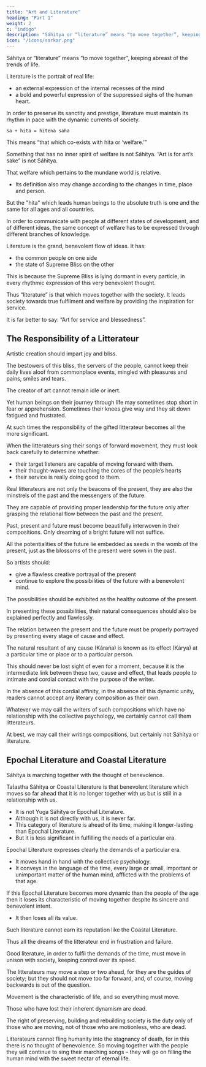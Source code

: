 ```yaml
---
title: "Art and Literature"
heading: "Part 1"
weight: 2
c: "indigo"
description: "Sáhitya or “literature” means “to move together”, keeping abreast of the trends of life. "
icon: "/icons/sarkar.png"
---
```



Sáhitya or “literature” means “to move together”, keeping abreast of the trends of life. 

Literature is the portrait of real life:
- an external expression of the internal recesses of the mind
- a bold and powerful expression of the suppressed sighs of the human heart. 

In order to preserve its sanctity and prestige, literature must maintain its rhythm in pace with the dynamic currents of society.

`sa + hita = hitena saha`

This means “that which co-exists with hita or ‘welfare.’” 

Something that has no inner spirit of welfare is not Sáhitya. “Art is for art’s sake” is not Sáhitya. 

That welfare which pertains to the mundane world is relative. 
- Its definition also may change according to the changes in time, place and person.

But the "hita" which leads human beings to the absolute truth is one and the same for all ages and all countries.

In order to communicate with people at different states of development, and of different ideas, the same concept of welfare has to be expressed through different branches of knowledge. 


Literature is the grand, benevolent flow of ideas. It has:
- the common people on one side
- the state of Supreme Bliss on the other

This is because the Supreme Bliss is lying dormant in every particle, in every rhythmic expression of this very benevolent thought.

Thus “literature” is that which moves together with the society. It leads society towards true fulfilment and welfare by providing the inspiration for service.

It is far better to say: “Art for service and blessedness”.


## The Responsibility of a Litterateur

Artistic creation should impart joy and bliss. 

The bestowers of this bliss, the servers of the people, cannot keep their daily lives aloof from commonplace events, mingled with pleasures and pains, smiles and tears. 

The creator of art cannot remain idle or inert.

Yet human beings on their journey through life may sometimes stop short in fear or apprehension. Sometimes their knees give way and they sit down fatigued and frustrated. 

At such times the responsibility of the gifted litterateur becomes all the more significant. 

When the litterateurs sing their songs of forward movement, they must look back carefully to determine whether:
- their target listeners are capable of moving forward with them.
- their thought-waves are touching the cores of the people’s hearts
- their service is really doing good to them.

Real litterateurs are not only the beacons of the present, they are also the minstrels of the past and the messengers of the future.

They are capable of providing proper leadership for the future only after grasping the relational flow between the past and the present. 

Past, present and future must become beautifully interwoven in their compositions. Only dreaming of a bright future will not suffice. 

All the potentialities of the future lie embedded as seeds in the womb of the present, just as the blossoms of the present were sown in the past. 

So artists should:
- give a flawless creative portrayal of the present
- continue to explore the possibilities of the future with a benevolent mind.

The possibilities should be exhibited as the healthy outcome of the present.

In presenting these possibilities, their natural consequences should also be explained perfectly and flawlessly.

The relation between the present and the future must be properly portrayed by presenting every stage of cause and effect.

The natural resultant of any cause (Kárańa) is known as its effect (Kárya) at a particular time or place or to a particular person. 

This should never be lost sight of even for a moment, because it is the intermediate link between these two, cause and effect, that leads people to intimate and cordial contact with the purpose of the writer.

In the absence of this cordial affinity, in the absence of this dynamic unity, readers cannot accept any literary composition as their own. 

Whatever we may call the writers of such compositions which have no relationship with the collective psychology, we certainly cannot call them litterateurs.

At best, we may call their writings compositions, but certainly not Sáhitya or literature.


## Epochal Literature and Coastal Literature

Sáhitya is marching together with the thought of benevolence.

Tat́astha Sáhitya or Coastal Literature is that benevolent literature which moves so far ahead that it is no longer together with us but is still in a relationship with us. 
- It is not Yuga Sáhitya or Epochal Literature. 
- Although it is not directly with us, it is never far.
- This category of literature is ahead of its time, making it longer-lasting than Epochal Literature.
- But it is less significant in fulfilling the needs of a particular era.

Epochal Literature expresses clearly the demands of a particular era.
- It moves hand in hand with the collective psychology.
- It conveys in the language of the time, every large or small, important or unimportant matter of the human mind, afflicted with the problems of that age. 

If this Epochal Literature becomes more dynamic than the people of the age then it loses its characteristic of moving together despite its sincere and benevolent intent.
- It then loses all its value.

Such literature cannot earn its reputation like the Coastal Literature.

Thus all the dreams of the litterateur end in frustration and failure. 

Good literature, in order to fulfil the demands of the time, must move in unison with society, keeping control over its speed.

The litterateurs may move a step or two ahead, for they are the guides of society; but they should not move too far forward, and, of course, moving backwards is out of the question.

Movement is the characteristic of life, and so everything must move. 

Those who have lost their inherent dynamism are dead.

The right of preserving, building and rebuilding society is the duty only of those who are moving, not of those who are motionless, who are dead.

Litterateurs cannot fling humanity into the stagnancy of death, for in this there is no thought of benevolence. So moving together with the people they will continue to sing their marching songs – they will go on filling the human mind with the sweet nectar of eternal life.


